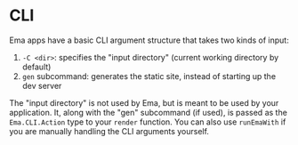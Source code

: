 # CLI

Ema apps have a basic CLI argument structure that takes two kinds of input:

1. `-C <dir>`: specifies the "input directory" (current working directory by default)
2. `gen` subcommand: generates the static site, instead of starting up the dev server

The "input directory" is not used by Ema, but is meant to be used by your application. It, along with the "gen" subcommand (if used), is passed as the `Ema.CLI.Action` type to your `render` function. You can also use `runEmaWith` if you are manually handling the CLI arguments yourself.